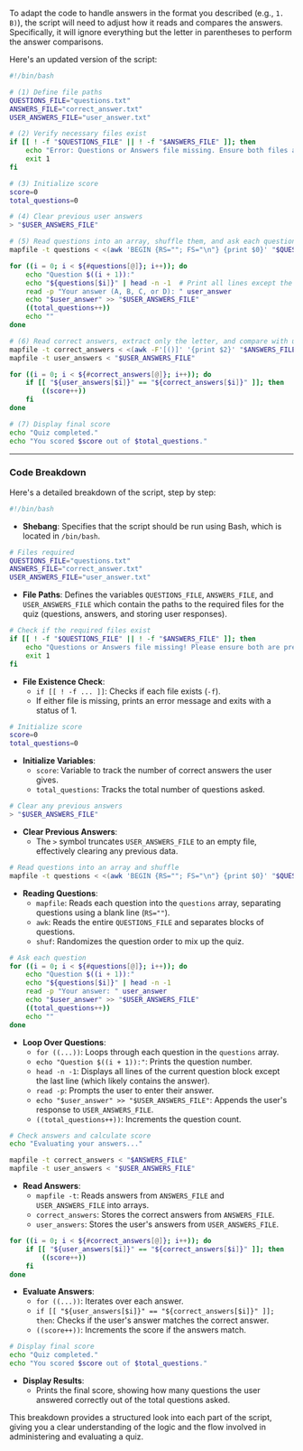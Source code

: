 
To adapt the code to handle answers in the format you described (e.g., `1. B)`), the script will need to adjust how it reads and compares the answers. Specifically, it will ignore everything but the letter in parentheses to perform the answer comparisons.

Here's an updated version of the script:

```bash
#!/bin/bash

# (1) Define file paths
QUESTIONS_FILE="questions.txt"
ANSWERS_FILE="correct_answer.txt"
USER_ANSWERS_FILE="user_answer.txt"

# (2) Verify necessary files exist
if [[ ! -f "$QUESTIONS_FILE" || ! -f "$ANSWERS_FILE" ]]; then
    echo "Error: Questions or Answers file missing. Ensure both files are available."
    exit 1
fi

# (3) Initialize score
score=0
total_questions=0

# (4) Clear previous user answers
> "$USER_ANSWERS_FILE"

# (5) Read questions into an array, shuffle them, and ask each question
mapfile -t questions < <(awk 'BEGIN {RS=""; FS="\n"} {print $0}' "$QUESTIONS_FILE" | shuf)

for ((i = 0; i < ${#questions[@]}; i++)); do
    echo "Question $((i + 1)):"
    echo "${questions[$i]}" | head -n -1  # Print all lines except the last
    read -p "Your answer (A, B, C, or D): " user_answer
    echo "$user_answer" >> "$USER_ANSWERS_FILE"
    ((total_questions++))
    echo ""
done

# (6) Read correct answers, extract only the letter, and compare with user answers
mapfile -t correct_answers < <(awk -F'[()]' '{print $2}' "$ANSWERS_FILE")
mapfile -t user_answers < "$USER_ANSWERS_FILE"

for ((i = 0; i < ${#correct_answers[@]}; i++)); do
    if [[ "${user_answers[$i]}" == "${correct_answers[$i]}" ]]; then
        ((score++))
    fi
done

# (7) Display final score
echo "Quiz completed."
echo "You scored $score out of $total_questions."

```



---

### Code Breakdown

Here's a detailed breakdown of the script, step by step:

```bash
#!/bin/bash
```
- **Shebang**: Specifies that the script should be run using Bash, which is located in `/bin/bash`.

```bash
# Files required
QUESTIONS_FILE="questions.txt"
ANSWERS_FILE="correct_answer.txt"
USER_ANSWERS_FILE="user_answer.txt"
```
- **File Paths**: Defines the variables `QUESTIONS_FILE`, `ANSWERS_FILE`, and `USER_ANSWERS_FILE` which contain the paths to the required files for the quiz (questions, answers, and storing user responses).

```bash
# Check if the required files exist
if [[ ! -f "$QUESTIONS_FILE" || ! -f "$ANSWERS_FILE" ]]; then
    echo "Questions or Answers file missing! Please ensure both are present."
    exit 1
fi
```
- **File Existence Check**:
  - `if [[ ! -f ... ]]`: Checks if each file exists (`-f`).
  - If either file is missing, prints an error message and exits with a status of 1.

```bash
# Initialize score
score=0
total_questions=0
```
- **Initialize Variables**:
  - `score`: Variable to track the number of correct answers the user gives.
  - `total_questions`: Tracks the total number of questions asked.

```bash
# Clear any previous answers
> "$USER_ANSWERS_FILE"
```
- **Clear Previous Answers**:
  - The `>` symbol truncates `USER_ANSWERS_FILE` to an empty file, effectively clearing any previous data.

```bash
# Read questions into an array and shuffle
mapfile -t questions < <(awk 'BEGIN {RS=""; FS="\n"} {print $0}' "$QUESTIONS_FILE" | shuf)
```
- **Reading Questions**:
  - `mapfile`: Reads each question into the `questions` array, separating questions using a blank line (`RS=""`).
  - `awk`: Reads the entire `QUESTIONS_FILE` and separates blocks of questions.
  - `shuf`: Randomizes the question order to mix up the quiz.

```bash
# Ask each question
for ((i = 0; i < ${#questions[@]}; i++)); do
    echo "Question $((i + 1)):"
    echo "${questions[$i]}" | head -n -1
    read -p "Your answer: " user_answer
    echo "$user_answer" >> "$USER_ANSWERS_FILE"
    ((total_questions++))
    echo ""
done
```
- **Loop Over Questions**:
  - `for ((...))`: Loops through each question in the `questions` array.
  - `echo "Question $((i + 1)):"`: Prints the question number.
  - `head -n -1`: Displays all lines of the current question block except the last line (which likely contains the answer).
  - `read -p`: Prompts the user to enter their answer.
  - `echo "$user_answer" >> "$USER_ANSWERS_FILE"`: Appends the user's response to `USER_ANSWERS_FILE`.
  - `((total_questions++))`: Increments the question count.

```bash
# Check answers and calculate score
echo "Evaluating your answers..."

mapfile -t correct_answers < "$ANSWERS_FILE"
mapfile -t user_answers < "$USER_ANSWERS_FILE"
```
- **Read Answers**:
  - `mapfile -t`: Reads answers from `ANSWERS_FILE` and `USER_ANSWERS_FILE` into arrays.
  - `correct_answers`: Stores the correct answers from `ANSWERS_FILE`.
  - `user_answers`: Stores the user's answers from `USER_ANSWERS_FILE`.

```bash
for ((i = 0; i < ${#correct_answers[@]}; i++)); do
    if [[ "${user_answers[$i]}" == "${correct_answers[$i]}" ]]; then
        ((score++))
    fi
done
```
- **Evaluate Answers**:
  - `for ((...))`: Iterates over each answer.
  - `if [[ "${user_answers[$i]}" == "${correct_answers[$i]}" ]]; then`: Checks if the user's answer matches the correct answer.
  - `((score++))`: Increments the score if the answers match.

```bash
# Display final score
echo "Quiz completed."
echo "You scored $score out of $total_questions."
```
- **Display Results**:
  - Prints the final score, showing how many questions the user answered correctly out of the total questions asked.

This breakdown provides a structured look into each part of the script, giving you a clear understanding of the logic and the flow involved in administering and evaluating a quiz.